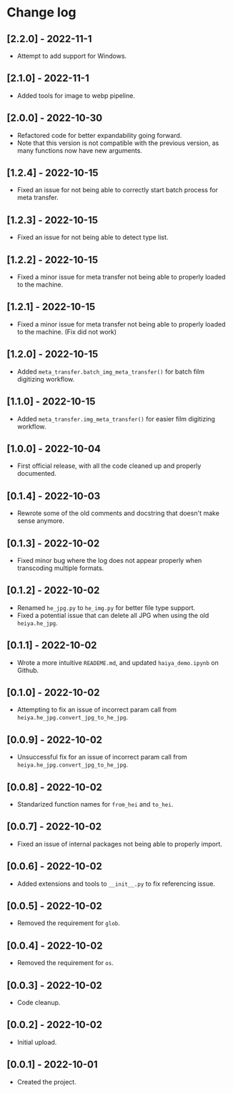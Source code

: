# Change log

## [2.2.0] - 2022-11-1
- Attempt to add support for Windows.

## [2.1.0] - 2022-11-1
- Added tools for image to webp pipeline.

## [2.0.0] - 2022-10-30
- Refactored code for better expandability going forward.
- Note that this version is not compatible with the previous version, as many functions now have new arguments.

## [1.2.4] - 2022-10-15
- Fixed an issue for not being able to correctly start batch process for meta transfer.

## [1.2.3] - 2022-10-15
- Fixed an issue for not being able to detect type list.

## [1.2.2] - 2022-10-15
- Fixed a minor issue for meta transfer not being able to properly loaded to the machine.

## [1.2.1] - 2022-10-15
- Fixed a minor issue for meta transfer not being able to properly loaded to the machine. (Fix did not work)

## [1.2.0] - 2022-10-15
- Added `meta_transfer.batch_img_meta_transfer()` for batch film digitizing workflow.

## [1.1.0] - 2022-10-15
- Added `meta_transfer.img_meta_transfer()` for easier film digitizing workflow.

## [1.0.0] - 2022-10-04
- First official release, with all the code cleaned up and properly documented. 
  
## [0.1.4] - 2022-10-03
- Rewrote some of the old comments and docstring that doesn't make sense anymore.
  
## [0.1.3] - 2022-10-02
- Fixed minor bug where the log does not appear properly when transcoding multiple formats.
  
## [0.1.2] - 2022-10-02
- Renamed `he_jpg.py` to `he_img.py` for better file type support. 
- Fixed a potential issue that can delete all JPG when using the old `heiya.he_jpg`.
  
## [0.1.1] - 2022-10-02
- Wrote a more intuitive `READEME.md`, and updated `haiya_demo.ipynb` on Github.

## [0.1.0] - 2022-10-02
- Attempting to fix an issue of incorrect param call from `heiya.he_jpg.convert_jpg_to_he_jpg`.

## [0.0.9] - 2022-10-02
- Unsuccessful fix for an issue of incorrect param call from `heiya.he_jpg.convert_jpg_to_he_jpg`.

## [0.0.8] - 2022-10-02
- Standarized function names for `from_hei` and `to_hei`.

## [0.0.7] - 2022-10-02
- Fixed an issue of internal packages not being able to properly import.

## [0.0.6] - 2022-10-02
- Added extensions and tools to `__init__.py` to fix referencing issue.

## [0.0.5] - 2022-10-02
- Removed the requirement for `glob`.

## [0.0.4] - 2022-10-02
- Removed the requirement for `os`.

## [0.0.3] - 2022-10-02
- Code cleanup.

## [0.0.2] - 2022-10-02
- Initial upload.

## [0.0.1] - 2022-10-01
- Created the project.
